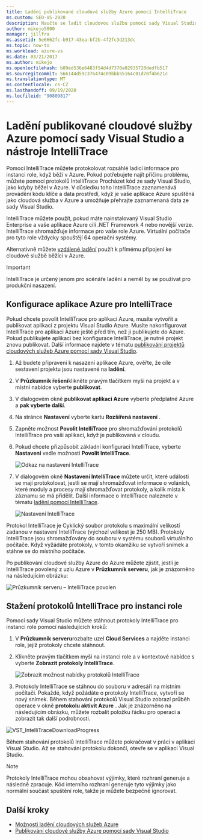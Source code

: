 ```yaml
---
title: Ladění publikované cloudové služby Azure pomocí IntelliTrace
ms.custom: SEO-VS-2020
description: Naučte se ladit cloudovou službu pomocí sady Visual Studio a IntelliTrace
author: mikejo5000
manager: jillfra
ms.assetid: 5e6662fc-b917-43ea-bf2b-4f2fc3d213dc
ms.topic: how-to
ms.workload: azure-vs
ms.date: 03/21/2017
ms.author: mikejo
ms.openlocfilehash: b89ed536e6483f54d4d7370a02935728dedfb517
ms.sourcegitcommit: 566144d59c376474c09bbb55164c01d70f4b621c
ms.translationtype: MT
ms.contentlocale: cs-CZ
ms.lasthandoff: 09/19/2020
ms.locfileid: "90809817"
---
```

# <a name="debugging-a-published-azure-cloud-service-with-visual-studio-and-intellitrace"></a>Ladění publikované cloudové služby Azure pomocí sady Visual Studio a nástroje IntelliTrace
Pomocí IntelliTrace můžete protokolovat rozsáhlé ladicí informace pro instanci role, když běží v Azure. Pokud potřebujete najít příčinu problému, můžete pomocí protokolů IntelliTrace Procházet kód ze sady Visual Studio, jako kdyby běžel v Azure. V důsledku toho IntelliTrace zaznamenává provádění kódu klíče a data prostředí, když je vaše aplikace Azure spuštěná jako cloudová služba v Azure a umožňuje přehrajte zaznamenaná data ze sady Visual Studio.

IntelliTrace můžete použít, pokud máte nainstalovaný Visual Studio Enterprise a vaše aplikace Azure cílí .NET Framework 4 nebo novější verze. IntelliTrace shromažďuje informace pro vaše role Azure. Virtuální počítače pro tyto role vždycky spouštějí 64 operační systémy.

Alternativně můžete [vzdálené ladění](vs-azure-tools-debugging-cloud-services-overview.md) použít k přímému připojení ke cloudové službě běžící v Azure.

> [!IMPORTANT]
> IntelliTrace je určený jenom pro scénáře ladění a neměl by se používat pro produkční nasazení.
>

## <a name="configure-an-azure-application-for-intellitrace"></a>Konfigurace aplikace Azure pro IntelliTrace
Pokud chcete povolit IntelliTrace pro aplikaci Azure, musíte vytvořit a publikovat aplikaci z projektu Visual Studio Azure. Musíte nakonfigurovat IntelliTrace pro aplikaci Azure ještě před tím, než ji publikujete do Azure. Pokud publikujete aplikaci bez konfigurace IntelliTrace, je nutné projekt znovu publikovat. Další informace najdete v tématu [publikování projektů cloudových služeb Azure pomocí sady Visual Studio](vs-azure-tools-publishing-a-cloud-service.md).

1. Až budete připraveni k nasazení aplikace Azure, ověřte, že cíle sestavení projektu jsou nastavené na **ladění**.

1. V **Průzkumník řešení**klikněte pravým tlačítkem myši na projekt a v místní nabídce vyberte **publikovat**.

1. V dialogovém okně **publikovat aplikaci Azure** vyberte předplatné Azure a **pak vyberte další**.

1. Na stránce **Nastavení** vyberte kartu **Rozšířená nastavení** .

1. Zapněte možnost **Povolit IntelliTrace** pro shromažďování protokolů IntelliTrace pro vaši aplikaci, když je publikovaná v cloudu.

1. Pokud chcete přizpůsobit základní konfiguraci IntelliTrace, vyberte **Nastavení** vedle možnosti **Povolit IntelliTrace**.

    ![Odkaz na nastavení IntelliTrace](./media/vs-azure-tools-intellitrace-debug-published-cloud-services/intellitrace-settings-link.png)

1. V dialogovém okně **Nastavení IntelliTrace** můžete určit, které události se mají protokolovat, jestli se mají shromažďovat informace o voláních, které moduly a procesy mají shromažďovat protokoly, a kolik místa k záznamu se má přidělit. Další informace o IntelliTrace naleznete v tématu [ladění pomocí IntelliTrace](../debugger/intellitrace.md).

    ![Nastavení IntelliTrace](./media/vs-azure-tools-intellitrace-debug-published-cloud-services/IC519063.png)

Protokol IntelliTrace je Cyklický soubor protokolu s maximální velikostí zadanou v nastavení IntelliTrace (výchozí velikost je 250 MB). Protokoly IntelliTrace jsou shromažďovány do souboru v systému souborů virtuálního počítače. Když vyžádáte protokoly, v tomto okamžiku se vytvoří snímek a stáhne se do místního počítače.

Po publikování cloudové služby Azure do Azure můžete zjistit, jestli je IntelliTrace povolený z uzlu Azure v **Průzkumník serveru**, jak je znázorněno na následujícím obrázku:

![Průzkumník serveru – IntelliTrace povolen](./media/vs-azure-tools-intellitrace-debug-published-cloud-services/IC744134.png)

## <a name="download-intellitrace-logs-for-a-role-instance"></a>Stažení protokolů IntelliTrace pro instanci role
Pomocí sady Visual Studio můžete stáhnout protokoly IntelliTrace pro instanci role pomocí následujících kroků:

1. V **Průzkumník serveru**rozbalte uzel **Cloud Services** a najděte instanci role, jejíž protokoly chcete stáhnout.

1. Klikněte pravým tlačítkem myši na instanci role a v kontextové nabídce s vyberte **Zobrazit protokoly IntelliTrace**.

    ![Zobrazit možnost nabídky protokolů IntelliTrace](./media/vs-azure-tools-intellitrace-debug-published-cloud-services/view-intellitrace-logs.png)

1. Protokoly IntelliTrace se stáhnou do souboru v adresáři na místním počítači. Pokaždé, když požádáte o protokoly IntelliTrace, vytvoří se nový snímek. Během stahování protokolů Visual Studio zobrazí průběh operace v okně **protokolu aktivit Azure** . Jak je znázorněno na následujícím obrázku, můžete rozbalit položku řádku pro operaci a zobrazit tak další podrobnosti.

![VST_IntelliTraceDownloadProgress](./media/vs-azure-tools-intellitrace-debug-published-cloud-services/IC745551.png)

Během stahování protokolů IntelliTrace můžete pokračovat v práci v aplikaci Visual Studio. Až se stahování protokolu dokončí, otevře se v aplikaci Visual Studio.

> [!NOTE]
> Protokoly IntelliTrace mohou obsahovat výjimky, které rozhraní generuje a následně zpracuje. Kód interního rozhraní generuje tyto výjimky jako normální součást spuštění role, takže je můžete bezpečně ignorovat.
>
>

## <a name="next-steps"></a>Další kroky
- [Možnosti ladění cloudových služeb Azure](vs-azure-tools-debugging-cloud-services-overview.md)
- [Publikování cloudové služby Azure pomocí sady Visual Studio](vs-azure-tools-publishing-a-cloud-service.md)